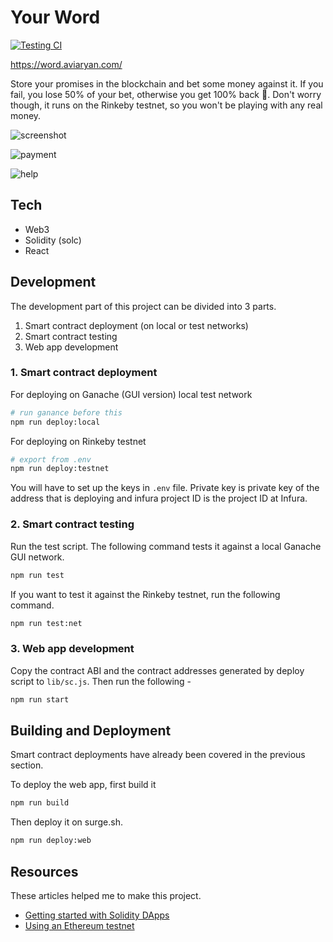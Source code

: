 # Your Word

[![Testing CI](https://github.com/aviaryan/your-word/actions/workflows/ci.yml/badge.svg)](https://github.com/aviaryan/your-word/actions/workflows/ci.yml)

https://word.aviaryan.com/

Store your promises in the blockchain and bet some money against it.
If you fail, you lose 50% of your bet, otherwise you get 100% back 🤣. Don't worry though, it runs on the Rinkeby testnet, so you won't be playing with any real money.

![screenshot](https://i.imgur.com/Skru8bm.png)

![payment](https://i.imgur.com/goDOusx.png)

![help](https://i.imgur.com/OX7FGEp.png)

## Tech

* Web3
* Solidity (solc)
* React


## Development

The development part of this project can be divided into 3 parts.

1. Smart contract deployment (on local or test networks)
2. Smart contract testing
3. Web app development


### 1. Smart contract deployment

For deploying on Ganache (GUI version) local test network

```sh
# run ganance before this
npm run deploy:local
```

For deploying on Rinkeby testnet

```sh
# export from .env
npm run deploy:testnet
```

You will have to set up the keys in `.env` file. Private key is private key of the address that is deploying and infura project ID is the project ID at Infura.


### 2. Smart contract testing

Run the test script. The following command tests it against a local Ganache GUI network.

```sh
npm run test
```

If you want to test it against the Rinkeby testnet, run the following command.

```sh
npm run test:net
```


### 3. Web app development

Copy the contract ABI and the contract addresses generated by deploy script to `lib/sc.js`. Then run the following -

```sh
npm run start
```


## Building and Deployment

Smart contract deployments have already been covered in the previous section.

To deploy the web app, first build it

```sh
npm run build
```

Then deploy it on surge.sh.

```sh
npm run deploy:web
```


## Resources

These articles helped me to make this project.

* [Getting started with Solidity DApps](https://hackernoon.com/a-beginners-guide-to-blockchain-programming-4913d16eae31)
* [Using an Ethereum testnet](https://medium.com/compound-finance/the-beginners-guide-to-using-an-ethereum-test-network-95bbbc85fc1d)
